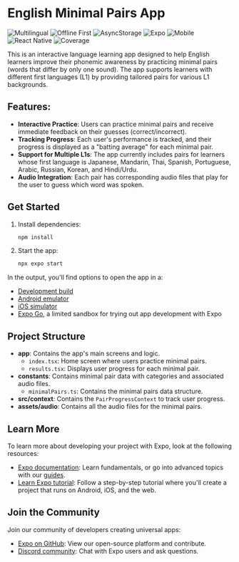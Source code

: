 # English Minimal Pairs App

![Multilingual](https://img.shields.io/badge/language-14%20Languages-blueviolet?style=for-the-badge&logo=translate)
![Offline First](https://img.shields.io/badge/Offline-First-ff9900?style=for-the-badge&logo=cloudflare)
![AsyncStorage](https://img.shields.io/badge/Storage-AsyncStorage-007acc?style=for-the-badge&logo=databricks)
![Expo](https://img.shields.io/badge/Built%20with-Expo-000020?style=for-the-badge&logo=expo)
![Mobile](https://img.shields.io/badge/Mobile-Friendly-28a745?style=for-the-badge&logo=android)
![React Native](https://img.shields.io/badge/Framework-React%20Native-61dafb?style=for-the-badge&logo=react)
![Coverage](https://img.shields.io/badge/Coverage-Tracked-success?style=for-the-badge&logo=jest)

This is an interactive language learning app designed to help English learners improve their phonemic awareness by practicing minimal pairs (words that differ by only one sound). The app supports learners with different first languages (L1) by providing tailored pairs for various L1 backgrounds.

## Features:

- **Interactive Practice**: Users can practice minimal pairs and receive immediate feedback on their guesses (correct/incorrect).
- **Tracking Progress**: Each user's performance is tracked, and their progress is displayed as a "batting average" for each minimal pair.
- **Support for Multiple L1s**: The app currently includes pairs for learners whose first language is Japanese, Mandarin, Thai, Spanish, Portuguese, Arabic, Russian, Korean, and Hindi/Urdu.
- **Audio Integration**: Each pair has corresponding audio files that play for the user to guess which word was spoken.

## Get Started

1. Install dependencies:

   ```bash
   npm install
   ```

2. Start the app:

   ```bash
   npx expo start
   ```

In the output, you'll find options to open the app in a:

- [Development build](https://docs.expo.dev/develop/development-builds/introduction/)
- [Android emulator](https://docs.expo.dev/workflow/android-studio-emulator/)
- [iOS simulator](https://docs.expo.dev/workflow/ios-simulator/)
- [Expo Go](https://expo.dev/go), a limited sandbox for trying out app development with Expo

## Project Structure

- **app**: Contains the app's main screens and logic.
  - `index.tsx`: Home screen where users practice minimal pairs.
  - `results.tsx`: Displays user progress for each minimal pair.
- **constants**: Contains minimal pair data with categories and associated audio files.
  - `minimalPairs.ts`: Contains the minimal pairs data structure.
- **src/context**: Contains the `PairProgressContext` to track user progress.
- **assets/audio**: Contains all the audio files for the minimal pairs.

## Learn More

To learn more about developing your project with Expo, look at the following resources:

- [Expo documentation](https://docs.expo.dev/): Learn fundamentals, or go into advanced topics with our [guides](https://docs.expo.dev/guides).
- [Learn Expo tutorial](https://docs.expo.dev/tutorial/introduction/): Follow a step-by-step tutorial where you'll create a project that runs on Android, iOS, and the web.

## Join the Community

Join our community of developers creating universal apps:

- [Expo on GitHub](https://github.com/expo/expo): View our open-source platform and contribute.
- [Discord community](https://chat.expo.dev): Chat with Expo users and ask questions.
